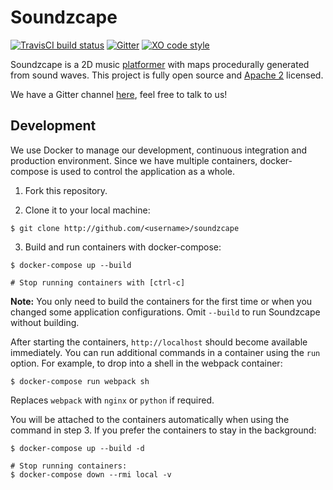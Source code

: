 # Soundzcape

[![TravisCI build status][travis_badge]][travis_link]
[![Gitter][gitter_badge]][gitter_link]
[![XO code style][xo_badge]][xo_link]

Soundzcape is a 2D music [platformer] with maps procedurally generated from
sound waves. This project is fully open source and [Apache 2] licensed.

We have a Gitter channel [here][gitter_room], feel free to talk to us!

## Development

We use Docker to manage our development, continuous integration and production
environment. Since we have multiple containers, docker-compose is used to
control the application as a whole.

1. Fork this repository.

2. Clone it to your local machine:

  ```
  $ git clone http://github.com/<username>/soundzcape
  ```

3. Build and run containers with docker-compose:

  ```
  $ docker-compose up --build

  # Stop running containers with [ctrl-c]
  ```

  **Note:** You only need to build the containers for the first time or when
  you changed some application configurations. Omit `--build` to run Soundzcape
  without building.

After starting the containers, `http://localhost` should become available
immediately. You can run additional commands in a container using the `run`
option. For example, to drop into a shell in the webpack container:

    $ docker-compose run webpack sh

Replaces `webpack` with `nginx` or `python` if required.

You will be attached to the containers automatically when using the command in
step 3. If you prefer the containers to stay in the background:

```
$ docker-compose up --build -d

# Stop running containers:
$ docker-compose down --rmi local -v
```

[travis_badge]: https://travis-ci.org/KryptonChicken/soundzcape.svg?branch=dev
[travis_link]: https://travis-ci.org/KryptonChicken/soundzcape
[apache 2]: https://www.apache.org/licenses/LICENSE-2.0
[gitter_badge]: https://badges.gitter.im/KryptonChicken/soundzcape.svg
[gitter_link]: https://gitter.im/KryptonChicken/soundzcape?utm_source=badge&utm_medium=badge&utm_campaign=pr-badge&utm_content=badge
[xo_badge]: https://img.shields.io/badge/code_style-XO-5ed9c7.svg
[xo_link]: https://github.com/sindresorhus/xo
[platformer]: https://en.wikipedia.org/wiki/Platform_game
[Apache 2]: https://www.apache.org/licenses/LICENSE-2.0
[gitter_room]: https://gitter.im/KryptonChicken/soundzcape
[platformer]: https://en.wikipedia.org/wiki/Platform_game
